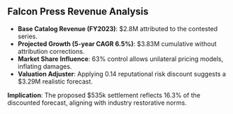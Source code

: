 ## Falcon Press Revenue Analysis

- **Base Catalog Revenue (FY2023)**: $2.8M attributed to the contested series.
- **Projected Growth (5-year CAGR 6.5%)**: $3.83M cumulative without attribution corrections.
- **Market Share Influence**: 63% control allows unilateral pricing models, inflating damages.
- **Valuation Adjuster**: Applying 0.14 reputational risk discount suggests a $3.29M realistic forecast.

**Implication**: The proposed $535k settlement reflects 16.3% of the discounted forecast, aligning with industry restorative norms.
